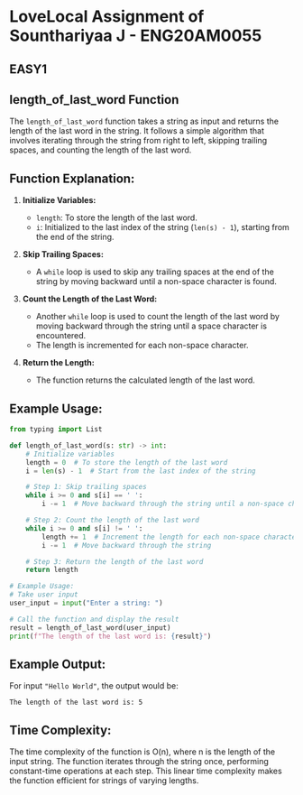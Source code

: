 # LoveLocal Assignment of Sounthariyaa J - ENG20AM0055
## EASY1 
## length_of_last_word Function

The `length_of_last_word` function takes a string as input and returns the length of the last word in the string. It follows a simple algorithm that involves iterating through the string from right to left, skipping trailing spaces, and counting the length of the last word.

## Function Explanation:

1. **Initialize Variables:**
   - `length`: To store the length of the last word.
   - `i`: Initialized to the last index of the string (`len(s) - 1`), starting from the end of the string.

2. **Skip Trailing Spaces:**
   - A `while` loop is used to skip any trailing spaces at the end of the string by moving backward until a non-space character is found.

3. **Count the Length of the Last Word:**
   - Another `while` loop is used to count the length of the last word by moving backward through the string until a space character is encountered.
   - The length is incremented for each non-space character.

4. **Return the Length:**
   - The function returns the calculated length of the last word.

## Example Usage:

```python
from typing import List

def length_of_last_word(s: str) -> int:
    # Initialize variables
    length = 0  # To store the length of the last word
    i = len(s) - 1  # Start from the last index of the string

    # Step 1: Skip trailing spaces
    while i >= 0 and s[i] == ' ':
        i -= 1  # Move backward through the string until a non-space character is found

    # Step 2: Count the length of the last word
    while i >= 0 and s[i] != ' ':
        length += 1  # Increment the length for each non-space character
        i -= 1  # Move backward through the string

    # Step 3: Return the length of the last word
    return length

# Example Usage:
# Take user input
user_input = input("Enter a string: ")

# Call the function and display the result
result = length_of_last_word(user_input)
print(f"The length of the last word is: {result}")
```

## Example Output:

For input `"Hello World"`, the output would be:
```
The length of the last word is: 5
```

## Time Complexity:
The time complexity of the function is O(n), where n is the length of the input string. The function iterates through the string once, performing constant-time operations at each step. This linear time complexity makes the function efficient for strings of varying lengths.


